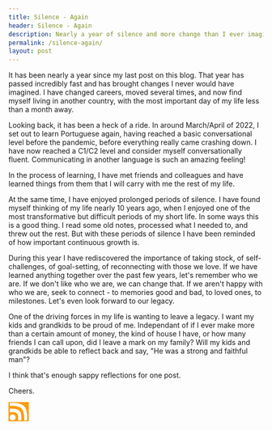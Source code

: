 ```yaml
---
title: Silence - Again
header: Silence - Again
description: Nearly a year of silence and more change than I ever imagined
permalink: /silence-again/
layout: post
---
```


It has been nearly a year since my last post on this blog. That year has passed incredibly fast and has brought changes I never would have imagined. I have changed careers, moved several times, and now find myself living in another country, with the most important day of my life less than a month away.

Looking back, it has been a heck of a ride. In around March/April of 2022, I set out to learn Portuguese again, having reached a basic conversational level before the pandemic, before everything really came crashing down. I have now reached a C1/C2 level and consider myself conversationally fluent. Communicating in another language is such an amazing feeling!

In the process of learning, I have met friends and colleagues and have learned things from them that I will carry with me the rest of my life.

At the same time, I have enjoyed prolonged periods of silence. I have found myself thinking of my life nearly 10 years ago, when I enjoyed one of the most transformative but difficult periods of my short life. In some ways this is a good thing. I read some old notes, processed what I needed to, and threw out the rest. But with these periods of silence I have been reminded of how important continuous growth is.

During this year I have rediscovered the importance of taking stock, of self-challenges, of goal-setting, of reconnecting with those we love. If we have learned anything together over the past few years, let's remember who we are. If we don't like who we are, we can change that. If we aren't happy with who we are, seek to connect - to memories good and bad, to loved ones, to milestones. Let's even look forward to our legacy. 

One of the driving forces in my life is wanting to leave a legacy. I want my kids and grandkids to be proud of me. Independant of if I ever make more than a certain amount of money, the kind of house I have, or how many friends I can call upon, did I leave a mark on my family? Will my kids and grandkids be able to reflect back and say, "He was a strong and faithful man"? 

I think that's enough sappy reflections for one post.

Cheers.

<a href="https://rmooreblog.netlify.app/feed.xml"><img src="/assets/images/rss_feed.jpg" style="opacity:1;" width="40"/></a>
